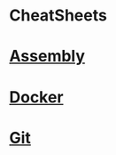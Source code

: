 # CheatSheets

# [Assembly](https://github.com/diaoshen/CheatSheets/blob/master/Assembly.md)
# [Docker](https://github.com/diaoshen/CheatSheets/blob/master/Docker.md)
# [Git](https://github.com/diaoshen/CheatSheets/blob/master/Git.md)
